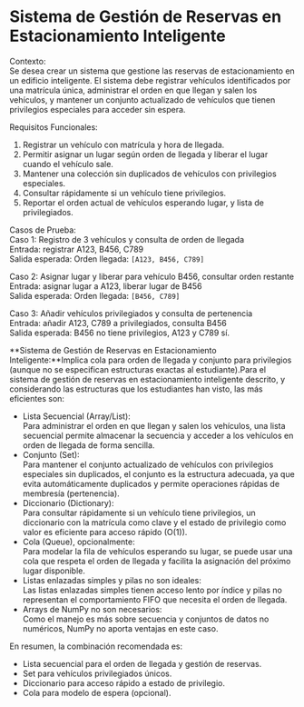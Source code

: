 # **Sistema de Gestión de Reservas en Estacionamiento Inteligente**

Contexto:<br>
Se desea crear un sistema que gestione las reservas de estacionamiento en un edificio inteligente. El sistema debe registrar vehículos identificados por una matrícula única, administrar el orden en que llegan y salen los vehículos, y mantener un conjunto actualizado de vehículos que tienen privilegios especiales para acceder sin espera.

Requisitos Funcionales:

1. Registrar un vehículo con matrícula y hora de llegada.
2. Permitir asignar un lugar según orden de llegada y liberar el lugar cuando el vehículo sale.
3. Mantener una colección sin duplicados de vehículos con privilegios especiales.
4. Consultar rápidamente si un vehículo tiene privilegios.
5. Reportar el orden actual de vehículos esperando lugar, y lista de privilegiados.

Casos de Prueba:<br>
Caso 1: Registro de 3 vehículos y consulta de orden de llegada<br>
Entrada: registrar A123, B456, C789<br>
Salida esperada: Orden llegada: `[A123, B456, C789]`

Caso 2: Asignar lugar y liberar para vehículo B456, consultar orden restante<br>
Entrada: asignar lugar a A123, liberar lugar de B456<br>
Salida esperada: Orden llegada: `[B456, C789]`

Caso 3: Añadir vehículos privilegiados y consulta de pertenencia<br>
Entrada: añadir A123, C789 a privilegiados, consulta B456<br>
Salida esperada: B456 no tiene privilegios, A123 y C789 sí.

**Sistema de Gestión de Reservas en Estacionamiento Inteligente:**Implica cola para orden de llegada y conjunto para privilegios (aunque no se especifican estructuras exactas al estudiante).Para el sistema de gestión de reservas en estacionamiento inteligente descrito, y considerando las estructuras que los estudiantes han visto, las más eficientes son:

- Lista Secuencial (Array/List):<br>
  Para administrar el orden en que llegan y salen los vehículos, una lista secuencial permite almacenar la secuencia y acceder a los vehículos en orden de llegada de forma sencilla.
- Conjunto (Set):<br>
  Para mantener el conjunto actualizado de vehículos con privilegios especiales sin duplicados, el conjunto es la estructura adecuada, ya que evita automáticamente duplicados y permite operaciones rápidas de membresía (pertenencia).
- Diccionario (Dictionary):<br>
  Para consultar rápidamente si un vehículo tiene privilegios, un diccionario con la matrícula como clave y el estado de privilegio como valor es eficiente para acceso rápido (O(1)).
- Cola (Queue), opcionalmente:<br>
  Para modelar la fila de vehículos esperando su lugar, se puede usar una cola que respeta el orden de llegada y facilita la asignación del próximo lugar disponible.
- Listas enlazadas simples y pilas no son ideales:<br>
  Las listas enlazadas simples tienen acceso lento por índice y pilas no representan el comportamiento FIFO que necesita el orden de llegada.
- Arrays de NumPy no son necesarios:<br>
  Como el manejo es más sobre secuencia y conjuntos de datos no numéricos, NumPy no aporta ventajas en este caso.

En resumen, la combinación recomendada es:

- Lista secuencial para el orden de llegada y gestión de reservas.
- Set para vehículos privilegiados únicos.
- Diccionario para acceso rápido a estado de privilegio.
- Cola para modelo de espera (opcional).
